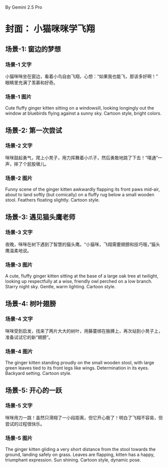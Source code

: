 By Gemini 2.5 Pro

# 封面： 小猫咪咪学飞翔

## 场景-1: 窗边的梦想

### 场景-1 文字

小猫咪咪坐在窗边，看着小鸟自由飞翔，心想：“如果我也能飞，那该多好啊！” 眼睛里充满了羡慕和好奇。

### 场景-1 图片

Cute fluffy ginger kitten sitting on a windowsill, looking longingly out the window at bluebirds flying against a sunny sky. Cartoon style, bright colors.

## 场景-2: 第一次尝试

### 场景-2 文字

咪咪鼓起勇气，爬上小凳子，用力挥舞着小爪子，然后勇敢地跳了下去！“噗通”一声，摔了个屁股墩儿。

### 场景-2 图片

Funny scene of the ginger kitten awkwardly flapping its front paws mid-air, about to land softly (but comically) on a fluffy rug below a small wooden stool. Feathers floating slightly. Cartoon style.

## 场景-3: 遇见猫头鹰老师

### 场景-3 文字

夜晚，咪咪在树下遇到了智慧的猫头鹰。“小猫咪，飞翔需要翅膀和技巧哦，”猫头鹰温柔地说。

### 场景-3 图片

A cute, fluffy ginger kitten sitting at the base of a large oak tree at twilight, looking up respectfully at a wise, friendly owl perched on a low branch. Starry night sky. Gentle, warm lighting. Cartoon style.

## 场景-4: 树叶翅膀

### 场景-4 文字

咪咪受到启发，找来了两片大大的树叶，用藤蔓绑在胳膊上，再次站到小凳子上，准备试试它的新“翅膀”。

### 场景-4 图片

The ginger kitten standing proudly on the small wooden stool, with large green leaves tied to its front legs like wings. Determination in its eyes. Backyard setting. Cartoon style.

## 场景-5: 开心的一跃

### 场景-5 文字

咪咪用力一跳！虽然只滑翔了一小段距离，但它开心极了！明白了飞翔不容易，但尝试的过程很快乐。

### 场景-5 图片

The ginger kitten gliding a very short distance from the stool towards the ground, landing safely on grass. Leaves are flapping, kitten has a happy, triumphant expression. Sun shining. Cartoon style, dynamic pose.